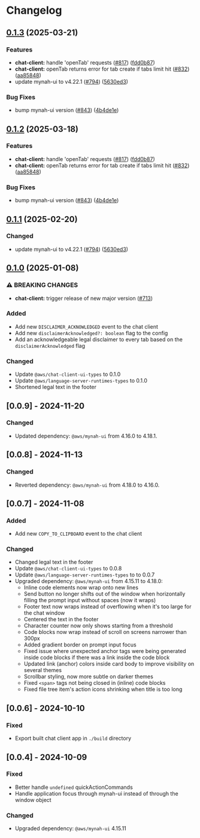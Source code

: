 # Changelog

## [0.1.3](https://github.com/shruti0085/language-servers/compare/chat-client/v0.1.2...chat-client/v0.1.3) (2025-03-21)


### Features

* **chat-client:** handle 'openTab' requests ([#817](https://github.com/shruti0085/language-servers/issues/817)) ([fdd0b87](https://github.com/shruti0085/language-servers/commit/fdd0b87ad2d2c9a540d2594bb9243cad01b5887a))
* **chat-client:** openTab returns error for tab create if tabs limit hit ([#832](https://github.com/shruti0085/language-servers/issues/832)) ([aa85848](https://github.com/shruti0085/language-servers/commit/aa8584815da1ef6298b83c8d1bb2a1011ed66fe5))
* update mynah-ui to v4.22.1 ([#794](https://github.com/shruti0085/language-servers/issues/794)) ([5630ed3](https://github.com/shruti0085/language-servers/commit/5630ed33005291194e2f9391ec20647b37fa4626))


### Bug Fixes

* bump mynah-ui version ([#843](https://github.com/shruti0085/language-servers/issues/843)) ([4b4de1e](https://github.com/shruti0085/language-servers/commit/4b4de1e01143521e5f497ae5780551dd60e0a4fd))

## [0.1.2](https://github.com/aws/language-servers/compare/chat-client/v0.1.1...chat-client/v0.1.2) (2025-03-18)


### Features

* **chat-client:** handle 'openTab' requests ([#817](https://github.com/aws/language-servers/issues/817)) ([fdd0b87](https://github.com/aws/language-servers/commit/fdd0b87ad2d2c9a540d2594bb9243cad01b5887a))
* **chat-client:** openTab returns error for tab create if tabs limit hit ([#832](https://github.com/aws/language-servers/issues/832)) ([aa85848](https://github.com/aws/language-servers/commit/aa8584815da1ef6298b83c8d1bb2a1011ed66fe5))


### Bug Fixes

* bump mynah-ui version ([#843](https://github.com/aws/language-servers/issues/843)) ([4b4de1e](https://github.com/aws/language-servers/commit/4b4de1e01143521e5f497ae5780551dd60e0a4fd))

## [0.1.1](https://github.com/aws/language-servers/compare/chat-client/v0.1.0...chat-client/v0.1.1) (2025-02-20)


### Changed

* update mynah-ui to v4.22.1 ([#794](https://github.com/aws/language-servers/issues/794)) ([5630ed3](https://github.com/aws/language-servers/commit/5630ed33005291194e2f9391ec20647b37fa4626))

## [0.1.0](https://github.com/aws/language-servers/compare/chat-client/v0.0.9...chat-client/v0.1.0) (2025-01-08)


### ⚠ BREAKING CHANGES

* **chat-client:** trigger release of new major version ([#713](https://github.com/aws/language-servers/issues/713))

### Added

- Add new `DISCLAIMER_ACKNOWLEDGED` event to the chat client
- Add new `disclaimerAcknowledged?: boolean` flag to the config
- Add an acknowledgeable legal disclaimer to every tab based on the `disclaimerAcknowledged` flag

### Changed

- Update `@aws/chat-client-ui-types` to 0.1.0
- Update `@aws/language-server-runtimes-types` to 0.1.0
- Shortened legal text in the footer

## [0.0.9] - 2024-11-20

### Changed

- Updated dependency: `@aws/mynah-ui` from 4.16.0 to 4.18.1.

## [0.0.8] - 2024-11-13

### Changed

- Reverted dependency: `@aws/mynah-ui` from 4.18.0 to 4.16.0.

## [0.0.7] - 2024-11-08

### Added

- Add new `COPY_TO_CLIPBOARD` event to the chat client 

### Changed

- Changed legal text in the footer
- Update `@aws/chat-client-ui-types` to 0.0.8
- Update `@aws/language-server-runtimes-types` to to 0.0.7
- Upgraded dependency: `@aws/mynah-ui` from 4.15.11 to 4.18.0:
    - Inline code elements now wrap onto new lines 
    - Send button no longer shifts out of the window when horizontally filling the prompt input without spaces (now it wraps)
    - Footer text now wraps instead of overflowing when it's too large for the chat window 
    - Centered the text in the footer 
    - Character counter now only shows starting from a threshold
    - Code blocks now wrap instead of scroll on screens narrower than 300px 
    - Added gradient border on prompt input focus
    - Fixed issue where unexpected anchor tags were being generated inside code blocks if there was a link inside the code block
    - Updated link (anchor) colors inside card body to improve visibility on several themes
    - Scrollbar styling, now more subtle on darker themes 
    - Fixed `<span>` tags not being closed in (inline) code blocks
    - Fixed file tree item's action icons shrinking when title is too long 

## [0.0.6] - 2024-10-10

### Fixed

- Export built chat client app in `./build` directory

## [0.0.4] - 2024-10-09

### Fixed

- Better handle `undefined` quickActionCommands
- Handle application focus through mynah-ui instead of through the window object

### Changed

- Upgraded dependency: `@aws/mynah-ui` 4.15.11
